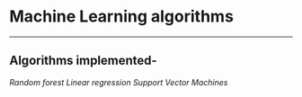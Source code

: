 # Machine Learning algorithms
---
## Algorithms implemented-
*Random forest*
*Linear regression*
*Support Vector Machines*